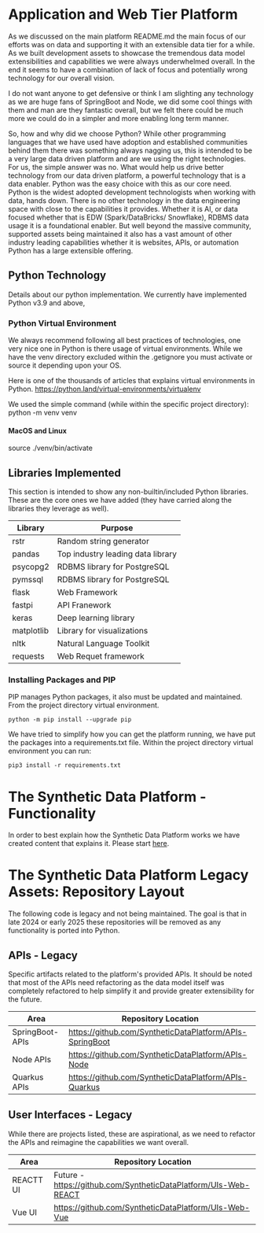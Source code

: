 # Application and Web Tier Platform
As we discussed on the main platform README.md the main focus of our efforts was on data 
and supporting it with an extensible data tier for a while. As we 
built development assets to showcase the tremendous data model extensibilities and 
capabilities we were always underwhelmed overall. In the end it seems to have a combination
of lack of focus and potentially wrong technology for our overall vision.

I do not want anyone to get defensive or think I am slighting any technology as 
we are huge fans of SpringBoot and Node, we did some cool things with them 
and man are they fantastic overall, but we felt there could be much more we could do in a 
simpler and more enabling long term manner.

So, how and why did we choose Python? While other programming languages that we have used have 
adoption and established communities behind them there was something always nagging us, this is
intended to be a very large data driven platform and are we using the right technologies.
For us, the simple answer was no. What would help us drive better technology from our data driven platform, a 
powerful technology that is a data enabler. Python was the easy choice with this as our core 
need. Python is the widest adopted development technologists
when working with data, hands down. There is no other technology in the data engineering space with
close to the capabilities it provides. Whether it is AI, or data focused whether that is EDW (Spark/DataBricks/
Snowflake), RDBMS data usage it is a foundational enabler. But well beyond the massive community, supported
assets being maintained it also has a vast amount of other industry leading capabilities whether it is
websites, APIs, or automation Python has a large extensible offering.

## Python Technology
Details about our python implementation. We currently have implemented Python v3.9 and above,

### Python Virtual Environment
We always recommend following all best practices of technologies, one very nice one in Python is
there usage of virtual environments. While we have the venv directory excluded within the .getignore
you must activate or source it depending upon your OS.

Here is one of the thousands of articles that explains virtual environments in Python.
https://python.land/virtual-environments/virtualenv

We used the simple command (while within the specific project directory): python -m venv venv

#### MacOS and Linux
source ./venv/bin/activate

## Libraries Implemented
This section is intended to show any non-builtin/included Python libraries. These are the core
ones we have added (they have carried along the libraries they leverage as well).

| Library    | Purpose                                           | 
|------------|---------------------------------------------------|
| rstr       | Random string generator                           |
| pandas     | Top industry leading data library                 |                                   |
| psycopg2   | RDBMS library for PostgreSQL                      |
| pymssql    | RDBMS library for PostgreSQL                      |
| flask      | Web Framework                                     |
| fastpi     | API Franework  <br/>                              |
| keras      | Deep learning library                             |
| matplotlib | Library for visualizations                        |
| nltk       | Natural Language Toolkit                          |
| requests   | Web Requet framework                              |

### Installing Packages and PIP
PIP manages Python packages, it also must be updated and maintained. 
From the project directory virtual environment.

`
python -m pip install --upgrade pip
`

We have tried to simplify how you can get the platform running, we have put the
packages into a requirements.txt file. Within the project directory virtual 
environment you can run:

`
pip3 install -r requirements.txt
`

# The Synthetic Data Platform - Functionality
In order to best explain how the Synthetic Data Platform works we have created content
that explains it. Please start <a href="https://github.com/SyntheticDataPlatform/Python/blob/main/Platform-Areas.md" target="_blank">here</a>.

# The Synthetic Data Platform Legacy Assets: Repository Layout
The following code is legacy and not being maintained. The goal is that in late 2024 or early 2025 these repositories will
be removed as any functionality is ported into Python.

## APIs - Legacy
Specific artifacts related to the platform's provided APIs. It should be noted that most of the APIs need refactoring as the data model
itself was completely refactored to help simplify it and provide greater extensibility for the future.

| Area                 | Repository Location                                                                                            | 
|----------------------|------------------------------------------------------------------------------------------------------------|
| SpringBoot-APIs      |https://github.com/SyntheticDataPlatform/APIs-SpringBoot  |
| Node APIs            |https://github.com/SyntheticDataPlatform/APIs-Node    |
| Quarkus APIs         |https://github.com/SyntheticDataPlatform/APIs-Quarkus |

## User Interfaces - Legacy
While there are projects listed, these are aspirational, as we need to refactor the APIs and reimagine the capabilities we want overall.

| Area                 | Repository Location                                                                                           | 
|----------------------|------------------------------------------------------------------------------------------------------------|
| REACTT UI            | Future - https://github.com/SyntheticDataPlatform/UIs-Web-REACT|
| Vue UI               |https://github.com/SyntheticDataPlatform/UIs-Web-Vue|

